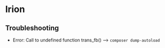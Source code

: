 # Irion



## Troubleshooting
- Error: Call to undefined function trans_fb() --> `composer dump-autoload`
